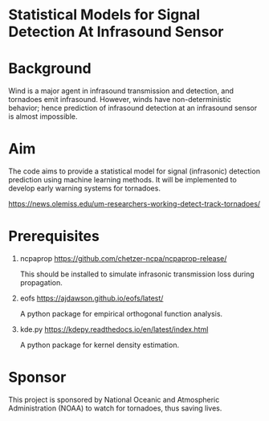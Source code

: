 **Statistical Models for Signal Detection At Infrasound Sensor**
=================================================================

**Background** 
==================

Wind is a major agent in infrasound transmission and detection, and tornadoes emit infrasound. However, winds have non-deterministic behavior; hence prediction of infrasound detection at an infrasound sensor is almost impossible.


**Aim**
=========

The code aims to provide a statistical model for signal (infrasonic) detection prediction using machine learning methods. It will be implemented to develop early warning systems for tornadoes. 

https://news.olemiss.edu/um-researchers-working-detect-track-tornadoes/

**Prerequisites**
====================
1. ncpaprop https://github.com/chetzer-ncpa/ncpaprop-release/

    This should be installed to simulate infrasonic transmission loss during propagation.

2. eofs https://ajdawson.github.io/eofs/latest/

    A python package for empirical orthogonal function analysis.
  
3. kde.py https://kdepy.readthedocs.io/en/latest/index.html

    A python package for kernel density estimation.

**Sponsor**
=============

This project is sponsored by National Oceanic and Atmospheric Administration (NOAA) to watch for tornadoes, thus saving lives.
